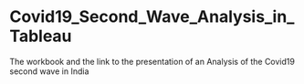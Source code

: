 # Covid19_Second_Wave_Analysis_in_Tableau
The workbook and the link to the presentation of an Analysis of the Covid19 second wave in India
